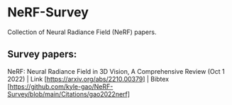 # NeRF-Survey
Collection of Neural Radiance Field  (NeRF) papers.


## Survey papers:
NeRF: Neural Radiance Field in 3D Vision, A Comprehensive Review (Oct 1 2022) | Link [https://arxiv.org/abs/2210.00379] | Bibtex [https://github.com/kyle-gao/NeRF-Survey/blob/main/Citations/gao2022nerf]

